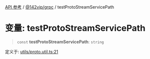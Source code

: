 [API 参考](../wiki/Home) / [@142vip/grpc](../wiki/@142vip.grpc) / testProtoStreamServicePath

# 变量: testProtoStreamServicePath

> `const` **testProtoStreamServicePath**: `string`

定义于: [utils/proto.util.ts:21](https://github.com/142vip/core-x/blob/58a4aca72f73ebc92491a458c9b83754486dc296/packages/grpc/src/utils/proto.util.ts#L21)
